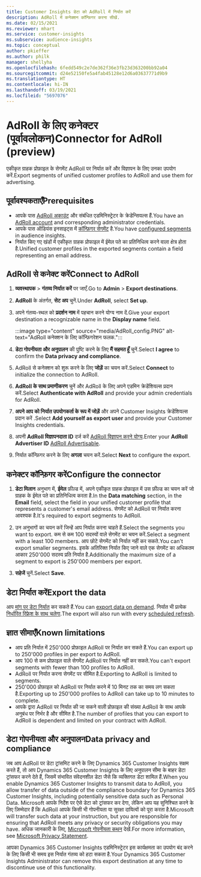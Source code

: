 ```yaml
---
title: Customer Insights डेटा को AdRoll में निर्यात करें
description: AdRoll में कनेक्शन कॉन्फ़िगर करना सीखें.
ms.date: 02/15/2021
ms.reviewer: mhart
ms.service: customer-insights
ms.subservice: audience-insights
ms.topic: conceptual
author: pkieffer
ms.author: philk
manager: shellyha
ms.openlocfilehash: 6fedd549c2e7de362f36e3fb23d363200bb92a04
ms.sourcegitcommit: d24e52150fe5a4fab45128e12d6a03637771d9b9
ms.translationtype: HT
ms.contentlocale: hi-IN
ms.lasthandoff: 03/19/2021
ms.locfileid: "5697076"
---
```

# <a name="connector-for-adroll-preview"></a><span data-ttu-id="5cfdb-103">AdRoll के लिए कनेक्टर (पूर्वावलोकन)</span><span class="sxs-lookup"><span data-stu-id="5cfdb-103">Connector for AdRoll (preview)</span></span>

<span data-ttu-id="5cfdb-104">एकीकृत ग्राहक प्रोफ़ाइल के सेगमेंट AdRoll पर निर्यात करें और विज्ञापन के लिए उनका उपयोग करें.</span><span class="sxs-lookup"><span data-stu-id="5cfdb-104">Export segments of unified customer profiles to AdRoll and use them for advertising.</span></span> 

## <a name="prerequisites"></a><span data-ttu-id="5cfdb-105">पूर्वावश्यकताएँ</span><span class="sxs-lookup"><span data-stu-id="5cfdb-105">Prerequisites</span></span>

-   <span data-ttu-id="5cfdb-106">आपके पास [AdRoll अकाउंट](https://www.adroll.com/) और संबंधित एडमिनिस्ट्रेटर के क्रेडेन्सियल्स हैं.</span><span class="sxs-lookup"><span data-stu-id="5cfdb-106">You have an [AdRoll account](https://www.adroll.com/) and corresponding administrator credentials.</span></span>
-   <span data-ttu-id="5cfdb-107">आपके पास ऑडियंस इनसाइट्स में [कॉन्फ़िगर सेगमेंट](segments.md) है.</span><span class="sxs-lookup"><span data-stu-id="5cfdb-107">You have [configured segments](segments.md) in audience insights.</span></span>
-   <span data-ttu-id="5cfdb-108">निर्यात किए गए खंडों में एकीकृत ग्राहक प्रोफाइल में ईमेल पते का प्रतिनिधित्व करने वाला क्षेत्र होता है.</span><span class="sxs-lookup"><span data-stu-id="5cfdb-108">Unified customer profiles in the exported segments contain a field representing an email address.</span></span>

## <a name="connect-to-adroll"></a><span data-ttu-id="5cfdb-109">AdRoll से कनेक्ट करें</span><span class="sxs-lookup"><span data-stu-id="5cfdb-109">Connect to AdRoll</span></span>

1. <span data-ttu-id="5cfdb-110">**व्यवस्थापक** > **गंतव्य निर्यात करें** पर जाएँ.</span><span class="sxs-lookup"><span data-stu-id="5cfdb-110">Go to **Admin** > **Export destinations**.</span></span>

1. <span data-ttu-id="5cfdb-111">**AdRoll** के अंतर्गत, **सेट अप** चुनें.</span><span class="sxs-lookup"><span data-stu-id="5cfdb-111">Under **AdRoll**, select **Set up**.</span></span>

1. <span data-ttu-id="5cfdb-112">अपने गंतव्य-स्थल को **प्रदर्शन नाम** में पहचान करने योग्य नाम दें.</span><span class="sxs-lookup"><span data-stu-id="5cfdb-112">Give your export destination a recognizable name in the **Display name** field.</span></span>

   :::image type="content" source="media/AdRoll_config.PNG" alt-text="AdRoll कनेक्शन के लिए कॉन्फ़िगरेशन फलक.":::

1. <span data-ttu-id="5cfdb-114">**डेटा गोपनीयता और अनुपालन** की पुष्टि करने के लिए **मैं सहमत हूँ** चुनें.</span><span class="sxs-lookup"><span data-stu-id="5cfdb-114">Select **I agree** to confirm the **Data privacy and compliance**.</span></span>

1. <span data-ttu-id="5cfdb-115">AdRoll से कनेक्शन को शुरू करने के लिए **जोड़ें** का चयन करें.</span><span class="sxs-lookup"><span data-stu-id="5cfdb-115">Select **Connect** to initialize the connection to AdRoll.</span></span>

1. <span data-ttu-id="5cfdb-116">**AdRoll के साथ प्रमाणीकरण** चुनें और AdRoll के लिए अपने एडमिन क्रेडेंशियल्स प्रदान करें.</span><span class="sxs-lookup"><span data-stu-id="5cfdb-116">Select **Authenticate with AdRoll** and provide your admin credentials for AdRoll.</span></span> 

1. <span data-ttu-id="5cfdb-117">**अपने आप को निर्यात उपयोगकर्ता के रूप में जोड़ें** और अपने Customer Insights क्रेडेंशियल्स प्रदान करें .</span><span class="sxs-lookup"><span data-stu-id="5cfdb-117">Select **Add yourself as export user** and provide your Customer Insights credentials.</span></span>

1. <span data-ttu-id="5cfdb-118">अपनी **AdRoll विज्ञापनदाता ID** दर्ज करें [AdRoll विज्ञापन करने योग्य](https://help.adroll.com/hc/en-us/articles/212011838-Advertiser-Profiles).</span><span class="sxs-lookup"><span data-stu-id="5cfdb-118">Enter your **AdRoll Advertiser ID** [AdRoll Advertisable](https://help.adroll.com/hc/en-us/articles/212011838-Advertiser-Profiles).</span></span>

1. <span data-ttu-id="5cfdb-119">निर्यात कॉन्फ़िगर करने के लिए **अगला** चयन करें.</span><span class="sxs-lookup"><span data-stu-id="5cfdb-119">Select **Next** to configure the export.</span></span>

## <a name="configure-the-connector"></a><span data-ttu-id="5cfdb-120">कनेक्टर कॉन्फ़िगर करें</span><span class="sxs-lookup"><span data-stu-id="5cfdb-120">Configure the connector</span></span>

1. <span data-ttu-id="5cfdb-121">**डेटा मिलान** अनुभाग में, **ईमेल** फ़ील्ड में, अपने एकीकृत ग्राहक प्रोफ़ाइल में उस फ़ील्ड का चयन करें जो ग्राहक के ईमेल पते का प्रतिनिधित्व करता है.</span><span class="sxs-lookup"><span data-stu-id="5cfdb-121">In the **Data matching** section, in the **Email** field, select the field in your unified customer profile that represents a customer's email address.</span></span> <span data-ttu-id="5cfdb-122">सेगमेंट को AdRoll पर निर्यात करना आवश्यक है.</span><span class="sxs-lookup"><span data-stu-id="5cfdb-122">It's required to export segments to AdRoll.</span></span>

1. <span data-ttu-id="5cfdb-123">उन अनुभागों का चयन करें जिन्हें आप निर्यात करना चाहते हैं.</span><span class="sxs-lookup"><span data-stu-id="5cfdb-123">Select the segments you want to export.</span></span> <span data-ttu-id="5cfdb-124">कम से कम 100 सदस्यों वाले सेगमेंट का चयन करें.</span><span class="sxs-lookup"><span data-stu-id="5cfdb-124">Select a segment with a least 100 members.</span></span> <span data-ttu-id="5cfdb-125">आप छोटे सेगमेंट को निर्यात नहीं कर सकते.</span><span class="sxs-lookup"><span data-stu-id="5cfdb-125">You can't export smaller segments.</span></span> <span data-ttu-id="5cfdb-126">इसके अतिरिक्त निर्यात किए जाने वाले एक सेगमेंट का अधिकतम आकार 250'000 सदस्य प्रति निर्यात है.</span><span class="sxs-lookup"><span data-stu-id="5cfdb-126">Additionally the maximum size of a segment to export is 250'000 members per export.</span></span> 

1. <span data-ttu-id="5cfdb-127">**सहेजें** चुनें.</span><span class="sxs-lookup"><span data-stu-id="5cfdb-127">Select **Save**.</span></span>

## <a name="export-the-data"></a><span data-ttu-id="5cfdb-128">डेटा निर्यात करें</span><span class="sxs-lookup"><span data-stu-id="5cfdb-128">Export the data</span></span>

<span data-ttu-id="5cfdb-129">आप [मांग पर डेटा निर्यात](export-destinations.md) कर सकते हैं.</span><span class="sxs-lookup"><span data-stu-id="5cfdb-129">You can [export data on demand](export-destinations.md).</span></span> <span data-ttu-id="5cfdb-130">निर्यात भी प्रत्येक [निर्धारित रिफ्रेश के साथ चलेगा](system.md#schedule-tab).</span><span class="sxs-lookup"><span data-stu-id="5cfdb-130">The export will also run with every [scheduled refresh](system.md#schedule-tab).</span></span>

## <a name="known-limitations"></a><span data-ttu-id="5cfdb-131">ज्ञात सीमाएँ</span><span class="sxs-lookup"><span data-stu-id="5cfdb-131">Known limitations</span></span>

- <span data-ttu-id="5cfdb-132">आप प्रति निर्यात में 250'000 प्रोफ़ाइल AdRoll पर निर्यात कर सकते हैं.</span><span class="sxs-lookup"><span data-stu-id="5cfdb-132">You can export up to 250'000 profiles in per export to AdRoll.</span></span>
- <span data-ttu-id="5cfdb-133">आप 100 से कम प्रोफ़ाइल वाले सेगमेंट AdRoll पर निर्यात नहीं कर सकते.</span><span class="sxs-lookup"><span data-stu-id="5cfdb-133">You can't export segments with fewer than 100 profiles to AdRoll.</span></span> 
- <span data-ttu-id="5cfdb-134">AdRoll पर निर्यात करना सेगमेंट पर सीमित है.</span><span class="sxs-lookup"><span data-stu-id="5cfdb-134">Exporting to AdRoll is limited to segments.</span></span>
- <span data-ttu-id="5cfdb-135">250'000 प्रोफ़ाइल को AdRoll पर निर्यात करने में 10 मिनट तक का समय लग सकता है.</span><span class="sxs-lookup"><span data-stu-id="5cfdb-135">Exporting up to 250'000 profiles to AdRoll can take up to 10 minutes to complete.</span></span> 
- <span data-ttu-id="5cfdb-136">आपके द्वारा AdRoll पर निर्यात की जा सकने वाली प्रोफ़ाइल की संख्या AdRoll के साथ आपके अनुबंध पर निर्भर है और सीमित है.</span><span class="sxs-lookup"><span data-stu-id="5cfdb-136">The number of profiles that you can export to AdRoll is dependent and limited on your contract with AdRoll.</span></span>

## <a name="data-privacy-and-compliance"></a><span data-ttu-id="5cfdb-137">डेटा गोपनीयता और अनुपालन</span><span class="sxs-lookup"><span data-stu-id="5cfdb-137">Data privacy and compliance</span></span>

<span data-ttu-id="5cfdb-138">जब आप AdRoll पर डेटा ट्रांसमिट करने के लिए Dynamics 365 Customer Insights सक्षम करते हैं, तो आप Dynamics 365 Customer Insights के लिए अनुपालन सीमा के बाहर डेटा ट्रांसफर करने देते हैं, जिसमें संभावित संवेदनशील डेटा जैसे कि व्यक्तिगत डेटा शामिल हैं.</span><span class="sxs-lookup"><span data-stu-id="5cfdb-138">When you enable Dynamics 365 Customer Insights to transmit data to AdRoll, you allow transfer of data outside of the compliance boundary for Dynamics 365 Customer Insights, including potentially sensitive data such as Personal Data.</span></span> <span data-ttu-id="5cfdb-139">Microsoft आपके निर्देश पर ऐसे डेटा को ट्रांसफर कर देगा, लेकिन आप यह सुनिश्चित करने के लिए ज़िम्मेदार हैं कि AdRoll आपके किसी भी गोपनीयता या सुरक्षा दायित्वों को पूरा करता है.</span><span class="sxs-lookup"><span data-stu-id="5cfdb-139">Microsoft will transfer such data at your instruction, but you are responsible for ensuring that AdRoll meets any privacy or security obligations you may have.</span></span> <span data-ttu-id="5cfdb-140">अधिक जानकारी के लिए, [Microsoft गोपनीयता कथन](https://go.microsoft.com/fwlink/?linkid=396732) देखें.</span><span class="sxs-lookup"><span data-stu-id="5cfdb-140">For more information, see [Microsoft Privacy Statement](https://go.microsoft.com/fwlink/?linkid=396732).</span></span>

<span data-ttu-id="5cfdb-141">आपका Dynamics 365 Customer Insights एडमिनिस्ट्रेटर इस कार्यक्षमता का उपयोग बंद करने के लिए किसी भी समय इस निर्यात गंतव्य को हटा सकता है.</span><span class="sxs-lookup"><span data-stu-id="5cfdb-141">Your Dynamics 365 Customer Insights Administrator can remove this export destination at any time to discontinue use of this functionality.</span></span>
